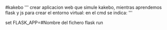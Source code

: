 #kakebo
'''
crear aplicacion web que simule kakebo, mientras aprendemos flask y js
para crear el entorno virtual:
en el cmd se indica:
'''

set FLASK_APP=#Nombre del fichero
flask run